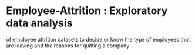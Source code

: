 # Employee-Attrition : Exploratory data analysis 
of employee attrition datasets to decide or know
the type of employees that are leaving 
and the reasons for quitting a company
